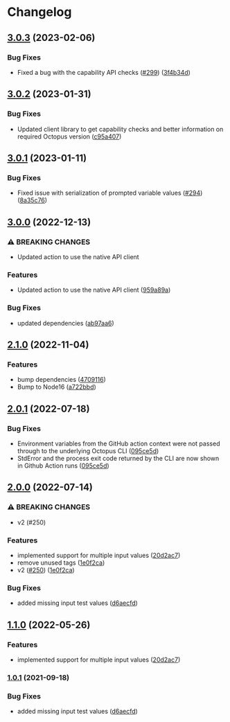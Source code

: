 # Changelog

## [3.0.3](https://github.com/OctopusDeploy/run-runbook-action/compare/v3.0.2...v3.0.3) (2023-02-06)


### Bug Fixes

* Fixed a bug with the capability API checks ([#299](https://github.com/OctopusDeploy/run-runbook-action/issues/299)) ([3f4b34d](https://github.com/OctopusDeploy/run-runbook-action/commit/3f4b34df1a8e6c495a0b753729f5ec2baae6068a))

## [3.0.2](https://github.com/OctopusDeploy/run-runbook-action/compare/v3.0.1...v3.0.2) (2023-01-31)


### Bug Fixes

* Updated client library to get capability checks and better information on required Octopus version ([c95a407](https://github.com/OctopusDeploy/run-runbook-action/commit/c95a4072fe95fbd5c2ef93a03adfe4031c6cd062))

## [3.0.1](https://github.com/OctopusDeploy/run-runbook-action/compare/v3.0.0...v3.0.1) (2023-01-11)


### Bug Fixes

* Fixed issue with serialization of prompted variable values ([#294](https://github.com/OctopusDeploy/run-runbook-action/issues/294)) ([8a35c76](https://github.com/OctopusDeploy/run-runbook-action/commit/8a35c76594ad28a6e0a50f508237e44c6441bc26))

## [3.0.0](https://github.com/OctopusDeploy/run-runbook-action/compare/v2.1.0...v3.0.0) (2022-12-13)


### ⚠ BREAKING CHANGES

* Updated action to use the native API client

### Features

* Updated action to use the native API client ([959a89a](https://github.com/OctopusDeploy/run-runbook-action/commit/959a89aae391c0bbc8b118154bd7af203d51dbee))


### Bug Fixes

* updated dependencies ([ab97aa6](https://github.com/OctopusDeploy/run-runbook-action/commit/ab97aa6bde4b51dfcb725f5915f41f363b2bb30d))

## [2.1.0](https://github.com/OctopusDeploy/run-runbook-action/compare/v2.0.1...v2.1.0) (2022-11-04)


### Features

* bump dependencies ([4709116](https://github.com/OctopusDeploy/run-runbook-action/commit/470911616347dc299be6363b57f658c1323b04c9))
* Bump to Node16 ([a722bbd](https://github.com/OctopusDeploy/run-runbook-action/commit/a722bbdf3736900191982e8f63954993ca518bd1))

## [2.0.1](https://github.com/OctopusDeploy/run-runbook-action/compare/v2.0.0...v2.0.1) (2022-07-18)


### Bug Fixes

* Environment variables from the GitHub action context were not passed through to the underlying Octopus CLI ([095ce5d](https://github.com/OctopusDeploy/run-runbook-action/commit/095ce5d0bbce0cdb2ad33eb047a44f7779427073))
* StdError and the process exit code returned by the CLI are now shown in Github Action runs ([095ce5d](https://github.com/OctopusDeploy/run-runbook-action/commit/095ce5d0bbce0cdb2ad33eb047a44f7779427073))

## [2.0.0](https://github.com/OctopusDeploy/run-runbook-action/compare/v1.1.0...v2.0.0) (2022-07-14)


### ⚠ BREAKING CHANGES

* v2 (#250)

### Features

* implemented support for multiple input values ([20d2ac7](https://github.com/OctopusDeploy/run-runbook-action/commit/20d2ac72af431bc293141d6b6bc8e7f27dc7d85d))
* remove unused tags ([1e0f2ca](https://github.com/OctopusDeploy/run-runbook-action/commit/1e0f2caf65b6a0c647c0a354f2a1a54149ca71ec))
* v2 ([#250](https://github.com/OctopusDeploy/run-runbook-action/issues/250)) ([1e0f2ca](https://github.com/OctopusDeploy/run-runbook-action/commit/1e0f2caf65b6a0c647c0a354f2a1a54149ca71ec))


### Bug Fixes

* added missing input test values ([d6aecfd](https://github.com/OctopusDeploy/run-runbook-action/commit/d6aecfd7d7faa79cd4b7148d9c1d1d0428611ba1))

## [1.1.0](https://github.com/OctopusDeploy/run-runbook-action/compare/v1.0.1...v1.1.0) (2022-05-26)


### Features

* implemented support for multiple input values ([20d2ac7](https://github.com/OctopusDeploy/run-runbook-action/commit/20d2ac72af431bc293141d6b6bc8e7f27dc7d85d))

### [1.0.1](https://www.github.com/OctopusDeploy/run-runbook-action/compare/v1.0.0...v1.0.1) (2021-09-18)


### Bug Fixes

* added missing input test values ([d6aecfd](https://www.github.com/OctopusDeploy/run-runbook-action/commit/d6aecfd7d7faa79cd4b7148d9c1d1d0428611ba1))
